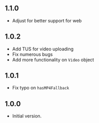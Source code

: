 ## 1.1.0

- Adjust for better support for web

## 1.0.2

- Add TUS for video uploading
- Fix numerous bugs
- Add more functionality on `Video` object

## 1.0.1

- Fix typo on `hasMP4Fallback`

## 1.0.0

- Initial version.
